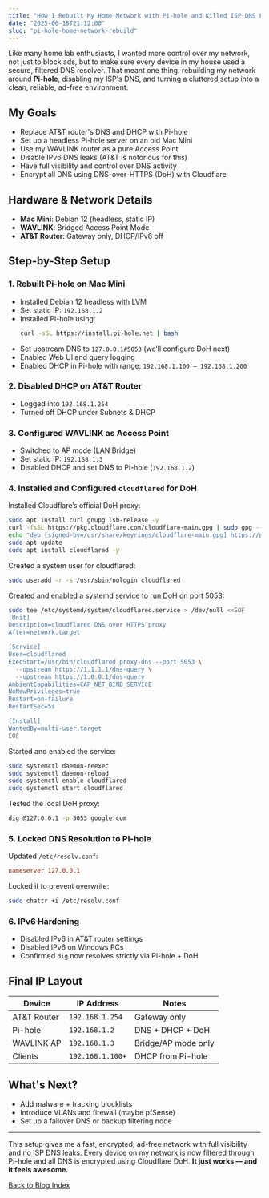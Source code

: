 ```yaml
---
title: "How I Rebuilt My Home Network with Pi-hole and Killed ISP DNS Leaks for Good"
date: "2025-06-18T21:12:00"
slug: "pi-hole-home-network-rebuild"
---
```


Like many home lab enthusiasts, I wanted more control over my network, not just to block ads, but to make sure every device in my house used a secure, filtered DNS resolver. That meant one thing: rebuilding my network around **Pi-hole**, disabling my ISP's DNS, and turning a cluttered setup into a clean, reliable, ad-free environment.

## My Goals

- Replace AT&T router's DNS and DHCP with Pi-hole  
- Set up a headless Pi-hole server on an old Mac Mini  
- Use my WAVLINK router as a pure Access Point  
- Disable IPv6 DNS leaks (AT&T is notorious for this)  
- Have full visibility and control over DNS activity  
- Encrypt all DNS using DNS-over-HTTPS (DoH) with Cloudflare

## Hardware & Network Details

- **Mac Mini**: Debian 12 (headless, static IP)  
- **WAVLINK**: Bridged Access Point Mode  
- **AT&T Router**: Gateway only, DHCP/IPv6 off  

## Step-by-Step Setup

### 1. Rebuilt Pi-hole on Mac Mini

- Installed Debian 12 headless with LVM  
- Set static IP: `192.168.1.2`  
- Installed Pi-hole using:
  ```bash
  curl -sSL https://install.pi-hole.net | bash
  ```
- Set upstream DNS to `127.0.0.1#5053` (we’ll configure DoH next)  
- Enabled Web UI and query logging  
- Enabled DHCP in Pi-hole with range: `192.168.1.100 – 192.168.1.200`

### 2. Disabled DHCP on AT&T Router

- Logged into `192.168.1.254`  
- Turned off DHCP under Subnets & DHCP

### 3. Configured WAVLINK as Access Point

- Switched to AP mode (LAN Bridge)  
- Set static IP: `192.168.1.3`  
- Disabled DHCP and set DNS to Pi-hole (`192.168.1.2`)

### 4. Installed and Configured `cloudflared` for DoH

Installed Cloudflare’s official DoH proxy:

```bash
sudo apt install curl gnupg lsb-release -y
curl -fsSL https://pkg.cloudflare.com/cloudflare-main.gpg | sudo gpg --dearmor -o /usr/share/keyrings/cloudflare-main.gpg
echo "deb [signed-by=/usr/share/keyrings/cloudflare-main.gpg] https://pkg.cloudflare.com/cloudflared $(lsb_release -cs) main" | sudo tee /etc/apt/sources.list.d/cloudflared.list
sudo apt update
sudo apt install cloudflared -y
```

Created a system user for cloudflared:

```bash
sudo useradd -r -s /usr/sbin/nologin cloudflared
```

Created and enabled a systemd service to run DoH on port 5053:

```bash
sudo tee /etc/systemd/system/cloudflared.service > /dev/null <<EOF
[Unit]
Description=cloudflared DNS over HTTPS proxy
After=network.target

[Service]
User=cloudflared
ExecStart=/usr/bin/cloudflared proxy-dns --port 5053 \
  --upstream https://1.1.1.1/dns-query \
  --upstream https://1.0.0.1/dns-query
AmbientCapabilities=CAP_NET_BIND_SERVICE
NoNewPrivileges=true
Restart=on-failure
RestartSec=5s

[Install]
WantedBy=multi-user.target
EOF
```

Started and enabled the service:

```bash
sudo systemctl daemon-reexec
sudo systemctl daemon-reload
sudo systemctl enable cloudflared
sudo systemctl start cloudflared
```

Tested the local DoH proxy:

```bash
dig @127.0.0.1 -p 5053 google.com
```

### 5. Locked DNS Resolution to Pi-hole

Updated `/etc/resolv.conf`:

```conf
nameserver 127.0.0.1
```

Locked it to prevent overwrite:

```bash
sudo chattr +i /etc/resolv.conf
```

### 6. IPv6 Hardening

- Disabled IPv6 in AT&T router settings  
- Disabled IPv6 on Windows PCs  
- Confirmed `dig` now resolves strictly via Pi-hole + DoH

## Final IP Layout

| Device        | IP Address       | Notes                       |
|---------------|------------------|-----------------------------|
| AT&T Router   | `192.168.1.254`  | Gateway only                |
| Pi-hole       | `192.168.1.2`    | DNS + DHCP + DoH            |
| WAVLINK AP    | `192.168.1.3`    | Bridge/AP mode only         |
| Clients       | `192.168.1.100+` | DHCP from Pi-hole           |

## What's Next?

- Add malware + tracking blocklists  
- Introduce VLANs and firewall (maybe pfSense)  
- Set up a failover DNS or backup filtering node  

---

This setup gives me a fast, encrypted, ad-free network with full visibility and no ISP DNS leaks. Every device on my network is now filtered through Pi-hole and all DNS is encrypted using Cloudflare DoH. **It just works — and it feels awesome.**

[Back to Blog Index](/blog)
